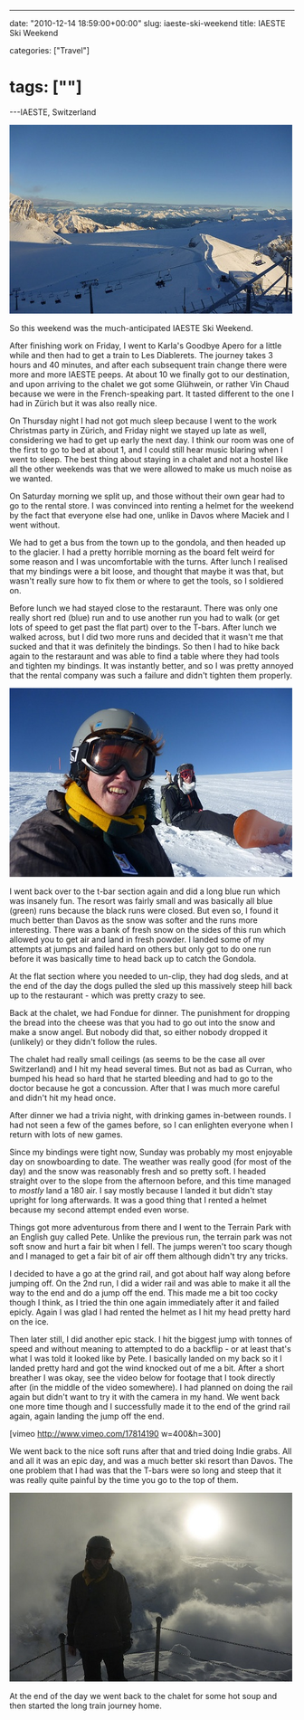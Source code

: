 ---

date: "2010-12-14 18:59:00+00:00"
slug: iaeste-ski-weekend
title: IAESTE Ski Weekend

categories: ["Travel"]
# tags: [""]
---IAESTE, Switzerland

![Ski Weekend](p1050930.jpg)

So this weekend was the much-anticipated IAESTE Ski Weekend.

After finishing work on Friday, I went to Karla's Goodbye Apero for a little while and then had to get a train to Les Diablerets. The journey takes 3 hours and 40 minutes, and after each subsequent train change there were more and more IAESTE peeps. At about 10 we finally got to our destination, and upon arriving to the chalet we got some Glühwein, or rather Vin Chaud because we were in the French-speaking part. It tasted different to the one I had in Zürich but it was also really nice.

On Thursday night I had not got much sleep because I went to the work Christmas party in Zürich, and Friday night we stayed up late as well, considering we had to get up early the next day. I think our room was one of the first to go to bed at about 1, and I could still hear music blaring when I went to sleep. The best thing about staying in a chalet and not a hostel like all the other weekends was that we were allowed to make us much noise as we wanted.

On Saturday morning we split up, and those without their own gear had to go to the rental store. I was convinced into renting a helmet for the weekend by the fact that everyone else had one, unlike in Davos where Maciek and I went without.

We had to get a bus from the town up to the gondola, and then headed up to the glacier. I had a pretty horrible morning as the board felt weird for some reason and I was uncomfortable with the turns. After lunch I realised that my bindings were a bit loose, and thought that maybe it was that, but wasn't really sure how to fix them or where to get the tools, so I soldiered on.

Before lunch we had stayed close to the restaraunt. There was only one really short red (blue) run and to use another run you had to walk (or get lots of speed to get past the flat part) over to the T-bars. After lunch we walked across, but I did two more runs and decided that it wasn't me that sucked and that it was definitely the bindings. So then I had to hike back again to the restaraunt and was able to find a table where they had tools and tighten my bindings. It was instantly better, and so I was pretty annoyed that the rental company was such a failure and didn't tighten them properly.

![](P1050977.jpg)

I went back over to the t-bar section again and did a long blue run which was insanely fun. The resort was fairly small and was basically all blue (green) runs because the black runs were closed. But even so, I found it much better than Davos as the snow was softer and the runs more interesting. There was a bank of fresh snow on the sides of this run which allowed you to get air and land in fresh powder. I landed some of my attempts at jumps and failed hard on others but only got to do one run before it was basically time to head back up to catch the Gondola.

At the flat section where you needed to un-clip, they had dog sleds, and at the end of the day the dogs pulled the sled up this massively steep hill back up to the restaurant - which was pretty crazy to see.

Back at the chalet, we had Fondue for dinner. The punishment for dropping the bread into the cheese was that you had to go out into the snow and make a snow angel. But nobody did that, so either nobody dropped it (unlikely) or they didn't follow the rules.

The chalet had really small ceilings (as seems to be the case all over Switzerland) and I hit my head several times. But not as bad as Curran, who bumped his head so hard that he started bleeding and had to go to the doctor because he got a concussion. After that I was much more careful and didn't hit my head once.

After dinner we had a trivia night, with drinking games in-between rounds. I had not seen a few of the games before, so I can enlighten everyone when I return with lots of new games.

Since my bindings were tight now, Sunday was probably my most enjoyable day on snowboarding to date. The weather was really good (for most of the day) and the snow was reasonably fresh and so pretty soft. I headed straight over to the slope from the afternoon before, and this time managed to *mostly* land a 180 air. I say mostly because I landed it but didn't stay upright for long afterwards. It was a good thing that I rented a helmet because my second attempt ended even worse.

Things got more adventurous from there and I went to the Terrain Park with an English guy called Pete. Unlike the previous run, the terrain park was not soft snow and hurt a fair bit when I fell. The jumps weren't too scary though and I managed to get a fair bit of air off them although didn't try any tricks.

I decided to have a go at the grind rail, and got about half way along before jumping off. On the 2nd run, I did a wider rail and was able to make it all the way to the end and do a jump off the end. This made me a bit too cocky though I think, as I tried the thin one again immediately after it and failed epicly. Again I was glad I had rented the helmet as I hit my head pretty hard on the ice.

Then later still, I did another epic stack. I hit the biggest jump with tonnes of speed and without meaning to attempted to do a backflip - or at least that's what I was told it looked like by Pete. I basically landed on my back so it I landed pretty hard and got the wind knocked out of me a bit. After a short breather I was okay, see the video below for footage that I took directly after (in the middle of the video somewhere). I had planned on doing the rail again but didn't want to try it with the camera in my hand. We went back one more time though and I successfully made it to the end of the grind rail again, again landing the jump off the end.

[vimeo http://www.vimeo.com/17814190 w=400&h=300]

We went back to the nice soft runs after that and tried doing Indie grabs. All and all it was an epic day, and was a much better ski resort than Davos. The one problem that I had was that the T-bars were so long and steep that it was really quite painful by the time you go to the top of them.

![](P1050981.jpg)

At the end of the day we went back to the chalet for some hot soup and then started the long train journey home.
